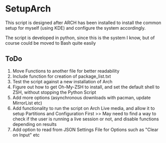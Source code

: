 # SetupArch
This script is designed after ARCH has been installed to install the common setup for myself (using KDE) and configure the system accordingly.

The script is developed in python, since this is the system I know, but of course could be moved to Bash quite easily

## ToDo

1. Move Functions to another file for better readability
2. Include function for creation of package_list.txt
3. Test the script against a new installation of Arch
4. Figure out how to get Oh-My-ZSH to install, and set the default shell to ZSH, without stopping the Python Script
5. Add more options (asynchronous downloads with pacman, update MirrorList etc)
6. Add functionality to run the script on Arch Live media, and allow it to setup Partitions and Configuration First >> May need to find a way to check if the user is running a live session or not, and disable functions depending on results
7. Add option to read from JSON Settings File for Options such as "Clear on Input" etc